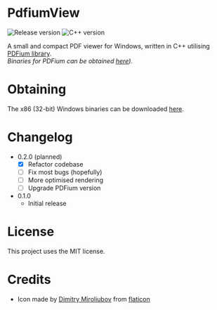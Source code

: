 # PdfiumView

![Release version](https://img.shields.io/badge/release-v0.1.0-yellow.svg)
![C++ version](https://img.shields.io/badge/version-C++20-blue.svg)

A small and compact PDF viewer for Windows, written in C++ utilising [PDFium library](https://pdfium.googlesource.com/pdfium/).<br>
*Binaries for PDFium can be obtained [here](https://github.com/bblanchon/pdfium-binaries)).*


# Obtaining

The x86 (32-bit) Windows binaries can be downloaded [here](https://github.com/makuke1234/PdfiumView/releases).


# Changelog

* 0.2.0 (planned)
	* [x] Refactor codebase
	* [ ] Fix most bugs (hopefully)
	* [ ] More optimised rendering
	* [ ] Upgrade PDFium version

* 0.1.0
	* Initial release


# License

This project uses the MIT license.


# Credits

* Icon made by [Dimitry Miroliubov](https://www.flaticon.com/authors/dimitry-miroliubov) from [flaticon](http://www.flaticon.com/)


